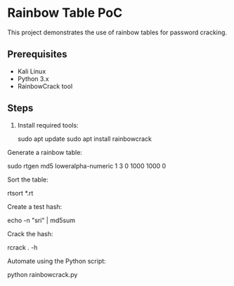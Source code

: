 # Rainbow Table PoC

This project demonstrates the use of rainbow tables for password cracking.

## Prerequisites

- Kali Linux
- Python 3.x
- RainbowCrack tool

## Steps

1. Install required tools:
 
   sudo apt update
   sudo apt install rainbowcrack

Generate a rainbow table:

sudo rtgen md5 loweralpha-numeric 1 3 0 1000 1000 0

Sort the table:

rtsort *.rt

Create a test hash:

echo -n "sri" | md5sum

Crack the hash:

rcrack . -h <hash>

Automate using the Python script:

python rainbowcrack.py

